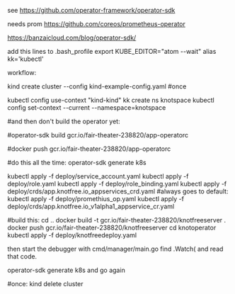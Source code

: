 
see https://github.com/operator-framework/operator-sdk

needs prom 
https://github.com/coreos/prometheus-operator

https://banzaicloud.com/blog/operator-sdk/

add this lines to .bash_profile 
    export KUBE_EDITOR="atom --wait"
    alias kk='kubectl'

workflow:

kind create cluster --config kind-example-config.yaml #once

kubectl config use-context "kind-kind" 
kk create ns knotspace
kubectl config set-context --current --namespace=knotspace

#and then don't build the operator yet: 

#operator-sdk build gcr.io/fair-theater-238820/app-operatorc

#docker push gcr.io/fair-theater-238820/app-operatorc

#do this all the time:
operator-sdk generate k8s

kubectl apply -f deploy/service_account.yaml
kubectl apply -f deploy/role.yaml
kubectl apply -f deploy/role_binding.yaml
kubectl apply -f deploy/crds/app.knotfree.io_appservices_crd.yaml
#always goes to default: 
kubectl apply -f  deploy/promethius_op.yaml 
kubectl apply -f deploy/crds/app.knotfree.io_v1alpha1_appservice_cr.yaml
	
#build this:
cd ..
docker build -t gcr.io/fair-theater-238820/knotfreeserver .
docker push gcr.io/fair-theater-238820/knotfreeserver 
cd knotoperator
kubectl apply -f deploy/knotfreedeploy.yaml
	

then  start the debugger with cmd/manager/main.go
find .Watch( and read that code. 

operator-sdk generate k8s and go again

#once:
kind delete cluster

